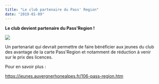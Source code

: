 ```yaml
---
title: "Le club partenaire du Pass' Region"
date: "2019-01-09"
---
```


**Le club devient partenaire du Pass'Region !**

![](https://echecs-veigy.fr/wp-content/uploads/2019/01/Visuel-cartes-Pass-Region-Recto-verso-smiley-1200-600-pixels-1024x512.png)

Un partenariat qui devrait permettre de faire bénéficier aux jeunes du club des avantage de la carte Pass'Region et notamment de réduction à venir sur le prix des licences.

Pour en savoir plus :

https://jeunes.auvergnerhonealpes.fr/106-pass-region.htm

